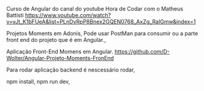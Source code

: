 Curso de Angular do canal do youtube Hora de Codar com o Matheus Battisti
https://www.youtube.com/watch?v=vJt_K1bFUeA&list=PLnDvRpP8Bnex2GQEN0768_AxZg_RaIGmw&index=1

Projetos Moments em Adonis,
Pode usar PostMan para consumir ou a parte front end do projeto que é em Angular.,

Aplicação Front-End Momens em Angular.
https://github.com/D-Wolter/Angular-Projeto-Moments-FronEnd

Para rodar aplicação backend é nescessário rodar,

npm install,
npm run dev,


